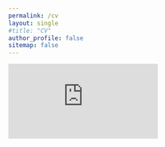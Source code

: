 ```yaml
---
permalink: /cv
layout: single
#title: "CV"
author_profile: false
sitemap: false
---
```


<embed src="https://j-chim.github.io/files/cv.pdf" type="application/pdf" />